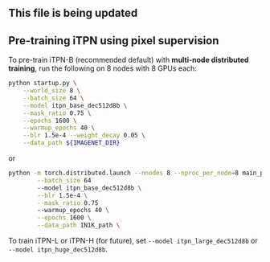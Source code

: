 ## This file is being updated

## Pre-training iTPN using pixel supervision

To pre-train iTPN-B (recommended default) with **multi-node distributed training**, run the following on 8 nodes with 8 GPUs each:
```bash
python startup.py \
    --world_size 8 \
    --batch_size 64 \
    --model itpn_base_dec512d8b \
    --mask_ratio 0.75 \
    --epochs 1600 \
    --warmup_epochs 40 \
    --blr 1.5e-4 --weight_decay 0.05 \
    --data_path ${IMAGENET_DIR}
```
or 
```bash
python -m torch.distributed.launch --nnodes 8 --nproc_per_node=8 main_pretrain.py \
        --batch_size 64
        --model itpn_base_dec512d8b \
        --blr 1.5e-4 \
        --mask_ratio 0.75
        --warmup_epochs 40 \
        --epochs 1600 \
        --data_path IN1K_path \ 
```

To train iTPN-L or iTPN-H (for future), set `--model itpn_large_dec512d8b` or `--model itpn_huge_dec512d8b`.
